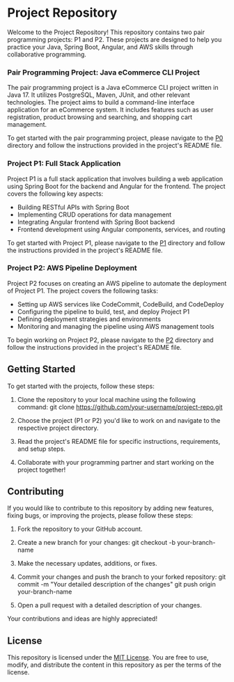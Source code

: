 # Project Repository

Welcome to the Project Repository! This repository contains two pair programming projects: P1 and P2. These projects are designed to help you practice your Java, Spring Boot, Angular, and AWS skills through collaborative programming.

### Pair Programming Project: Java eCommerce CLI Project

The pair programming project is a Java eCommerce CLI project written in Java 17. It utilizes PostgreSQL, Maven, JUnit, and other relevant technologies. The project aims to build a command-line interface application for an eCommerce system. It includes features such as user registration, product browsing and searching, and shopping cart management.

To get started with the pair programming project, please navigate to the <a href="https://github.com/052223-java-angular/p0">P0</a> directory and follow the instructions provided in the project's README file.

### Project P1: Full Stack Application

Project P1 is a full stack application that involves building a web application using Spring Boot for the backend and Angular for the frontend. The project covers the following key aspects:

- Building RESTful APIs with Spring Boot
- Implementing CRUD operations for data management
- Integrating Angular frontend with Spring Boot backend
- Frontend development using Angular components, services, and routing

To get started with Project P1, please navigate to the [P1](p1/) directory and follow the instructions provided in the project's README file.

### Project P2: AWS Pipeline Deployment

Project P2 focuses on creating an AWS pipeline to automate the deployment of Project P1. The project covers the following tasks:

- Setting up AWS services like CodeCommit, CodeBuild, and CodeDeploy
- Configuring the pipeline to build, test, and deploy Project P1
- Defining deployment strategies and environments
- Monitoring and managing the pipeline using AWS management tools

To begin working on Project P2, please navigate to the [P2](p2/) directory and follow the instructions provided in the project's README file.

## Getting Started

To get started with the projects, follow these steps:

1. Clone the repository to your local machine using the following command:
git clone https://github.com/your-username/project-repo.git

2. Choose the project (P1 or P2) you'd like to work on and navigate to the respective project directory.

3. Read the project's README file for specific instructions, requirements, and setup steps.

4. Collaborate with your programming partner and start working on the project together!

## Contributing

If you would like to contribute to this repository by adding new features, fixing bugs, or improving the projects, please follow these steps:

1. Fork the repository to your GitHub account.

2. Create a new branch for your changes:
git checkout -b your-branch-name

3. Make the necessary updates, additions, or fixes.

4. Commit your changes and push the branch to your forked repository:
git commit -m "Your detailed description of the changes"
git push origin your-branch-name

5. Open a pull request with a detailed description of your changes.

Your contributions and ideas are highly appreciated!

## License

This repository is licensed under the [MIT License](LICENSE). You are free to use, modify, and distribute the content in this repository as per the terms of the license.
